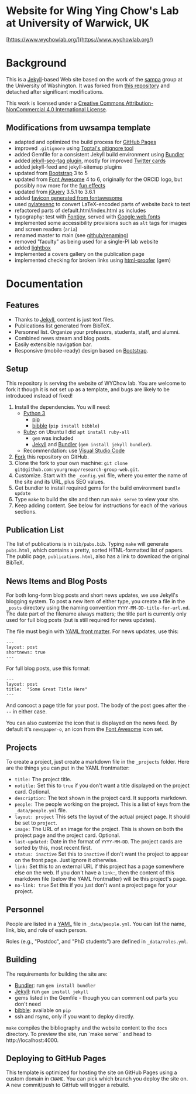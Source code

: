 Website for Wing Ying Chow's Lab at University of Warwick, UK
=============================================================

[https://www.wychowlab.org/](https://www.wychowlab.org/)


Background
=======================

This is a [Jekyll][]-based Web site based on the work of the [sampa][] group at the University of Washington. It was forked from [this repository][uwsamparepo] and detached after significant modifications.

This work is licensed under a [Creative Commons Attribution-NonCommercial 4.0 International License][license].

[Jekyll]: http://jekyllrb.com/
[sampa]: http://sampa.cs.washington.edu/
[license]: https://creativecommons.org/licenses/by-nc/4.0/
[uwsamparepo]: https://github.com/uwsampa/research-group-web

Modifications from uwsampa template
--------
- adapted and optimized the build process for [GitHub Pages](https://pages.github.com/)
- improved `.gitignore` using [Toptal's gitignore tool](https://www.toptal.com/developers/gitignore/)
- added Gemfile for a consistent Jekyll build environment using [Bundler][]
- added [jekyll-seo-tag plugin][jekyll-seo-tag], mostly for improved [Twitter cards][twittercards]
- added jekyll-feed and jekyll-sitemap plugins
- updated from [Bootstrap][] 3 to 5
- updated from [Font Awesome][fa] 4 to 6, originally for the ORCID logo, but possibly now more for the [fun effects](https://fontawesome.com/docs/web/style/animate)
- updated from [jQuery][] 3.5.1 to 3.6.1
- added [favicon generated from fontawesome](https://gauger.io/fonticon/)
- used [pylatexenc][pylatexenc] to convert LaTeX-encoded parts of website back to text
- refactored parts of default.html/index.html as includes
- typography: test with [Fontjoy][], served with [Google web fonts][gwf]
- implemented some accessibility provisions such as `alt` tags for images and screen readers (`aria`)
- renamed master to main (see [github/renaming](https://github.com/github/renaming))
- removed "faculty" as being used for a single-PI lab website
- added [lightbox][]
- implemented a covers gallery on the publication page
- implemented checking for broken links using [html-proofer][] (gem)

[Bundler]: https://bundler.io/
[jekyll-seo-tag]: https://github.com/jekyll/jekyll-seo-tag
[twittercards]: https://developer.twitter.com/en/docs/twitter-for-websites/cards/overview/abouts-cards
[pylatexenc]: https://pylatexenc.readthedocs.io/en/latest/latex2text/
[fontjoy]: https://fontjoy.com/
[gwf]: https://fonts.google.com/
[jQuery]: https://jquery.com/
[lightbox]: https://lokeshdhakar.com/projects/lightbox2/
[html-proofer]: https://github.com/gjtorikian/html-proofer

Documentation
=======================

Features
--------

* Thanks to [Jekyll][], content is just text files.
* Publications list generated from BibTeX.
* Personnel list. Organize your professors, students, staff, and alumni.
* Combined news stream and blog posts.
* Easily extensible navigation bar.
* Responsive (mobile-ready) design based on [Bootstrap][].

[Bootstrap]: http://getbootstrap.com/


Setup
-----

This repository is serving the website of WYChow lab. You are welcome to fork it though it is not set up as a template, and bugs are likely to be introduced instead of fixed!

1. Install the dependencies. You will need:
    - [Python 3][Python]
        - [pip](https://pypi.org/project/pip/)
        - [bibble][] (`pip install bibble`)
    - [Ruby](https://www.ruby-lang.org/en/): on Ubuntu I did `apt install ruby-all`
        - `gem` was included
        - [Jekyll][] and [Bundler][] (`gem install jekyll bundler`).
    - Recommendation: use [Visual Studio Code](https://code.visualstudio.com/)
2. [Fork][fork] this repository on GitHub.
3. Clone the fork to your own machine: `git clone git@github.com:yourgroup/research-group-web.git`.
4. Customize. Start with the `_config.yml` file, where you enter the name of the site and its URL, plus SEO values.
5. Get bundler to install required gems for the build environment `bundle update`
6. Type `make` to build the site and then run `make serve` to view your site.
7. Keep adding content. See below for instructions for each of the various sections.

[bibble]: https://github.com/sampsyo/bibble/
[Python]: https://www.python.org/
[fork]: https://github.com/wychowlab/research-group-web/fork


Publication List
----------------

The list of publications is in `bib/pubs.bib`. Typing `make` will generate `pubs.html`, which contains a pretty, sorted HTML-formatted list of papers. The public page, `publications.html`, also has a link to download the original BibTeX.


News Items and Blog Posts
-------------------------

For both long-form blog posts and short news updates, we use Jekyll's blogging system. To post a new item of either type, you create a file in the `_posts` directory using the naming convention `YYYY-MM-DD-title-for-url.md`. The date part of the filename always matters; the title part is currently only used for full blog posts (but is still required for news updates).

The file must begin with [YAML front matter][yfm]. For news updates, use this:

    ---
    layout: post
    shortnews: true
    ---

For full blog posts, use this format:

    ---
    layout: post
    title:  "Some Great Title Here"
    ---

And concoct a page title for your post. The body of the post goes after the `---` in either case.

You can also customize the icon that is displayed on the news feed. By default it's `newspaper-o`, an icon from the [Font Awesome][fa] icon set.

[yfm]: http://jekyllrb.com/docs/frontmatter/
[fa]: http://fontawesome.io/icons/

Projects
--------

To create a project, just create a markdown file in the `_projects` folder. Here are the things you can put in the YAML frontmatter:

- `title:` The project title.
- `notitle:` Set this to `true` if you don't want a title displayed on the project card. Optional.
- `description:` The text shown in the project card. It supports markdown.
- `people:` The people working on the project. This is a list of keys from the `_data/people.yml` file.
- `layout: project` This sets the layout of the actual project page. It should be set to `project`.
- `image:` The URL of an image for the project. This is shown on both the project page and the project card. Optional.
- `last-updated:` Date in the format of `YYYY-MM-DD`. The project cards are sorted by this, most recent first.
- `status: inactive` Set this to `inactive` if don't want the project to appear on the front page. Just ignore it otherwise.
- `link:` Set this to an external URL if this project has a page somewhere else on the web. If you don't have a `link:`, then the content of this markdown file (below the YAML frontmatter) will be this project's page.
- `no-link: true` Set this if you just don't want a project page for your project.

Personnel
---------

People are listed in a [YAML][] file in `_data/people.yml`. You can list the name, link, bio, and role of each person. 

Roles (e.g., "Postdoc", and "PhD students") are defined in `_data/roles.yml`.

[YAML]: https://en.wikipedia.org/wiki/YAML


Building
--------

The requirements for building the site are:

* [Bundler][]: run `gem install bundler`
* [Jekyll][]: run `gem install jekyll`
* gems listed in the Gemfile - though you can comment out parts you don't need
* [bibble][]: available on `pip`
* ssh and rsync, only if you want to deploy directly.

`make` compiles the bibliography and the website content to the `docs`
directory. To preview the site, run `make serve`` and head to
http://localhost:4000.


Deploying to GitHub Pages
-----------------------

This template is optimized for hosting the site on GitHub Pages using a custom domain in `CNAME`. You can pick which branch you deploy the site on. A new commit/push to GitHub will trigger a rebuild.


